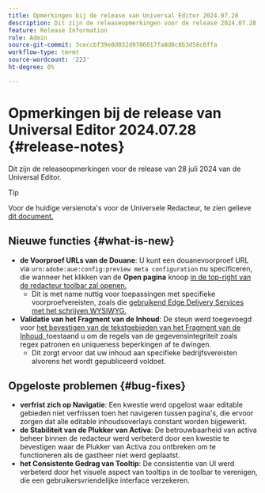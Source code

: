 ```yaml
---
title: Opmerkingen bij de release van Universal Editor 2024.07.28
description: Dit zijn de releaseopmerkingen voor de release 2024.07.28 van de Universal Editor.
feature: Release Information
role: Admin
source-git-commit: 3ceccbf39e0d032d9786017fa0d0c8b3d58c6ffa
workflow-type: tm+mt
source-wordcount: '223'
ht-degree: 0%

---
```



# Opmerkingen bij de release van Universal Editor 2024.07.28 {#release-notes}

Dit zijn de releaseopmerkingen voor de release van 28 juli 2024 van de Universal Editor.

>[!TIP]
>
>Voor de huidige versienota&#39;s voor de Universele Redacteur, te zien gelieve [ dit document.](/help/release-notes/universal-editor/current.md)

## Nieuwe functies {#what-is-new}

* **de Voorproef URLs van de Douane**: U kunt een douanevoorproef URL via `urn:adobe:aue:config:preview meta configuration` nu specificeren, die wanneer het klikken van de **Open pagina** knoop [ in de top-right van de redacteur toolbar zal openen.](/help/sites-cloud/authoring/universal-editor/navigation.md#universal-editor-toolbar)
   * Dit is met name nuttig voor toepassingen met specifieke voorproefvereisten, zoals die [ gebruikend Edge Delivery Services met het schrijven WYSIWYG.](/help/edge/wysiwyg-authoring/authoring.md)
* **Validatie van het Fragment van de Inhoud**: De steun werd toegevoegd voor [ het bevestigen van de tekstgebieden van het Fragment van de Inhoud, ](/help/assets/content-fragments/content-fragments-models.md#validation) toestaand u om de regels van de gegevensintegriteit zoals regex patronen en uniqueness beperkingen af te dwingen.
   * Dit zorgt ervoor dat uw inhoud aan specifieke bedrijfsvereisten alvorens het wordt gepubliceerd voldoet.

## Opgeloste problemen {#bug-fixes}

* **verfrist zich op Navigatie**: Een kwestie werd opgelost waar editable gebieden niet verfrissen toen het navigeren tussen pagina&#39;s, die ervoor zorgen dat alle editable inhoudsoverlays constant worden bijgewerkt.
* **de Stabiliteit van de Plukker van Activa**: De betrouwbaarheid van activa beheer binnen de redacteur werd verbeterd door een kwestie te bevestigen waar de Plukker van Activa zou ontbreken om te functioneren als de gastheer niet werd geplaatst.
* **het Consistente Gedrag van Tooltip**: De consistentie van UI werd verbeterd door het visuele aspect van tooltips in de toolbar te verenigen, die een gebruikersvriendelijke interface verzekeren.
